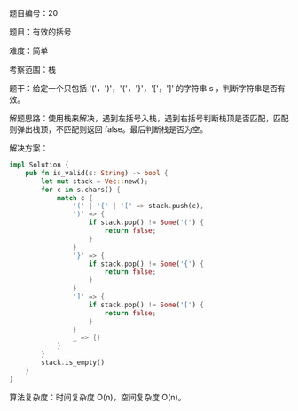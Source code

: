 题目编号：20

题目：有效的括号

难度：简单

考察范围：栈

题干：给定一个只包括 '('，')'，'{'，'}'，'['，']' 的字符串 s ，判断字符串是否有效。

解题思路：使用栈来解决，遇到左括号入栈，遇到右括号判断栈顶是否匹配，匹配则弹出栈顶，不匹配则返回 false。最后判断栈是否为空。

解决方案：

```rust
impl Solution {
    pub fn is_valid(s: String) -> bool {
        let mut stack = Vec::new();
        for c in s.chars() {
            match c {
                '(' | '{' | '[' => stack.push(c),
                ')' => {
                    if stack.pop() != Some('(') {
                        return false;
                    }
                }
                '}' => {
                    if stack.pop() != Some('{') {
                        return false;
                    }
                }
                ']' => {
                    if stack.pop() != Some('[') {
                        return false;
                    }
                }
                _ => {}
            }
        }
        stack.is_empty()
    }
}
```

算法复杂度：时间复杂度 O(n)，空间复杂度 O(n)。